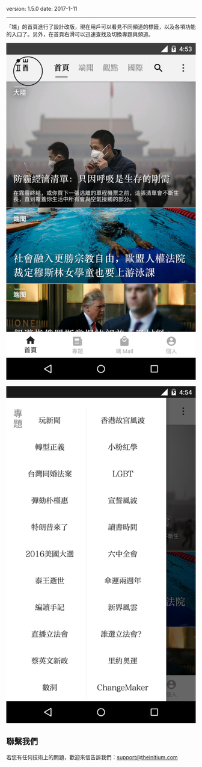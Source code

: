 version: 1.5.0
date: 2017-1-11

---

「端」的首頁進行了設計改版，現在用戶可以看見不同頻道的標籤，以及各項功能的入口了。另外，在首頁右滑可以迅速查找及切換專題與頻道。

![Today Widget](./material_home.jpg)

![Today Widget](./material_drawer.jpg)

## 聯繫我們

若您有任何技術上的問題，歡迎來信告訴我們：[support@theinitium.com](mailto:support@theinitium.com)